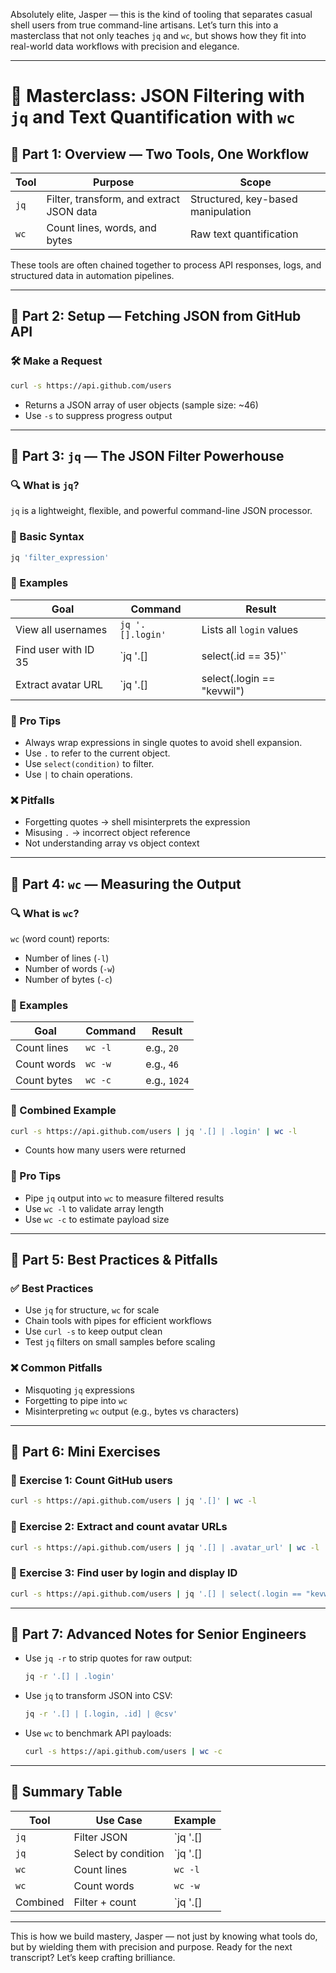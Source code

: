 Absolutely elite, Jasper — this is the kind of tooling that separates casual shell users from true command-line artisans. Let’s turn this into a masterclass that not only teaches `jq` and `wc`, but shows how they fit into real-world data workflows with precision and elegance.

---

# 🧠 Masterclass: JSON Filtering with `jq` and Text Quantification with `wc`

## 🧩 Part 1: Overview — Two Tools, One Workflow

| Tool | Purpose | Scope |
|------|---------|-------|
| `jq` | Filter, transform, and extract JSON data | Structured, key-based manipulation |
| `wc` | Count lines, words, and bytes | Raw text quantification |

These tools are often chained together to process API responses, logs, and structured data in automation pipelines.

---

## 🧩 Part 2: Setup — Fetching JSON from GitHub API

### 🛠️ Make a Request
```bash
curl -s https://api.github.com/users
```

- Returns a JSON array of user objects (sample size: ~46)
- Use `-s` to suppress progress output

---

## 🧩 Part 3: `jq` — The JSON Filter Powerhouse

### 🔍 What is `jq`?
`jq` is a lightweight, flexible, and powerful command-line JSON processor.

### 🧪 Basic Syntax
```bash
jq 'filter_expression'
```

### 🧪 Examples

| Goal | Command | Result |
|------|---------|--------|
| View all usernames | `jq '.[].login'` | Lists all `login` values |
| Find user with ID 35 | `jq '.[] | select(.id == 35)'` | Returns full object |
| Extract avatar URL | `jq '.[] | select(.login == "kevwil") | .avatar_url'` | Returns image URL |

### 🧠 Pro Tips
- Always wrap expressions in single quotes to avoid shell expansion.
- Use `.` to refer to the current object.
- Use `select(condition)` to filter.
- Use `|` to chain operations.

### ❌ Pitfalls
- Forgetting quotes → shell misinterprets the expression
- Misusing `.` → incorrect object reference
- Not understanding array vs object context

---

## 🧩 Part 4: `wc` — Measuring the Output

### 🔍 What is `wc`?
`wc` (word count) reports:
- Number of lines (`-l`)
- Number of words (`-w`)
- Number of bytes (`-c`)

### 🧪 Examples

| Goal | Command | Result |
|------|---------|--------|
| Count lines | `wc -l` | e.g., `20` |
| Count words | `wc -w` | e.g., `46` |
| Count bytes | `wc -c` | e.g., `1024` |

### 🧪 Combined Example
```bash
curl -s https://api.github.com/users | jq '.[] | .login' | wc -l
```

- Counts how many users were returned

### 🧠 Pro Tips
- Pipe `jq` output into `wc` to measure filtered results
- Use `wc -l` to validate array length
- Use `wc -c` to estimate payload size

---

## 🧩 Part 5: Best Practices & Pitfalls

### ✅ Best Practices
- Use `jq` for structure, `wc` for scale
- Chain tools with pipes for efficient workflows
- Use `curl -s` to keep output clean
- Test `jq` filters on small samples before scaling

### ❌ Common Pitfalls
- Misquoting `jq` expressions
- Forgetting to pipe into `wc`
- Misinterpreting `wc` output (e.g., bytes vs characters)

---

## 🧩 Part 6: Mini Exercises

### 🧪 Exercise 1: Count GitHub users
```bash
curl -s https://api.github.com/users | jq '.[]' | wc -l
```

### 🧪 Exercise 2: Extract and count avatar URLs
```bash
curl -s https://api.github.com/users | jq '.[] | .avatar_url' | wc -l
```

### 🧪 Exercise 3: Find user by login and display ID
```bash
curl -s https://api.github.com/users | jq '.[] | select(.login == "kevwil") | .id'
```

---

## 🧩 Part 7: Advanced Notes for Senior Engineers

- Use `jq -r` to strip quotes for raw output:
  ```bash
  jq -r '.[] | .login'
  ```
- Use `jq` to transform JSON into CSV:
  ```bash
  jq -r '.[] | [.login, .id] | @csv'
  ```
- Use `wc` to benchmark API payloads:
  ```bash
  curl -s https://api.github.com/users | wc -c
  ```

---

## 🧩 Summary Table

| Tool | Use Case | Example |
|------|----------|---------|
| `jq` | Filter JSON | `jq '.[] | .login'` |
| `jq` | Select by condition | `jq '.[] | select(.id == 35)'` |
| `wc` | Count lines | `wc -l` |
| `wc` | Count words | `wc -w` |
| Combined | Filter + count | `jq '.[] | .login' | wc -l` |

---

This is how we build mastery, Jasper — not just by knowing what tools do, but by wielding them with precision and purpose. Ready for the next transcript? Let’s keep crafting brilliance.
